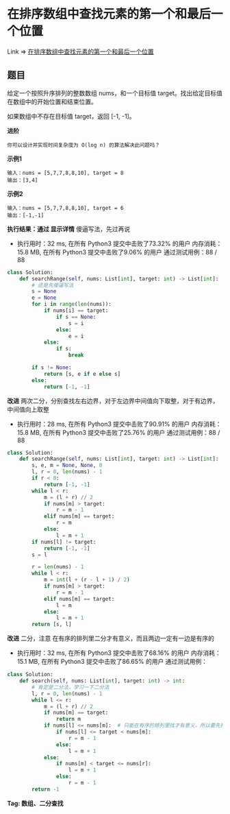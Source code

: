 # 在排序数组中查找元素的第一个和最后一个位置

Link => [在排序数组中查找元素的第一个和最后一个位置](https://leetcode-cn.com/problems/find-first-and-last-position-of-element-in-sorted-array/)

## 题目
给定一个按照升序排列的整数数组 nums，和一个目标值 target。找出给定目标值在数组中的开始位置和结束位置。

如果数组中不存在目标值 target，返回 [-1, -1]。

**进阶**

    你可以设计并实现时间复杂度为 O(log n) 的算法解决此问题吗？


**示例1**

    输入：nums = [5,7,7,8,8,10], target = 8
    输出：[3,4]

**示例2**

    输入：nums = [5,7,7,8,8,10], target = 6
    输出：[-1,-1]

**执行结果：通过 显示详情**
傻逼写法，先过再说

- 执行用时：32 ms, 在所有 Python3 提交中击败了73.32% 的用户
内存消耗：15.8 MB, 在所有 Python3 提交中击败了9.06% 的用户
通过测试用例：88 / 88

```python
class Solution:
    def searchRange(self, nums: List[int], target: int) -> List[int]:
        # 还是先傻逼写法
        s = None
        e = None
        for i in range(len(nums)):
            if nums[i] == target:
                if s == None:
                    s = i
                else:
                    e = i
            else:
                if s:
                    break

        if s != None:
            return [s, e if e else s]
        else:
            return [-1, -1]

```
**改进**
两次二分，分别查找左右边界，对于左边界中间值向下取整，对于有边界，中间值向上取整

- 执行用时：28 ms, 在所有 Python3 提交中击败了90.91% 的用户
内存消耗：15.8 MB, 在所有 Python3 提交中击败了25.76% 的用户
通过测试用例：88 / 88

```python
class Solution:
    def searchRange(self, nums: List[int], target: int) -> List[int]:
        s, e, m = None, None, 0
        l, r = 0, len(nums) - 1
        if r < 0:
            return [-1, -1]
        while l < r:
            m = (l + r) // 2
            if nums[m] > target:
                r = m - 1
            elif nums[m] == target:
                r = m
            else:
                l = m + 1
        if nums[l] != target:
            return [-1, -1]
        s = l

        r = len(nums) - 1
        while l < r:
            m = int(l + (r - l + 1) / 2)
            if nums[m] > target:
                r = m - 1
            elif nums[m] == target:
                l = m
            else:
                l = m + 1
        return [s, l]
```

**改进**
二分，注意 在有序的排列里二分才有意义，而且两边一定有一边是有序的

- 执行用时：32 ms, 在所有 Python3 提交中击败了68.16% 的用户
内存消耗：15.1 MB, 在所有 Python3 提交中击败了86.65% 的用户
通过测试用例：

```python
class Solution:
    def search(self, nums: List[int], target: int) -> int:
        # 肯定是二分法，学习一下二分法
        l, r = 0, len(nums) - 1
        while l <= r:
            m = (l + r) // 2
            if nums[m] == target:
                return m
            if nums[l] <= nums[m]:  # 只能在有序的排列里找才有意义，所以要先找到有序的排列
                if nums[l] <= target < nums[m]:
                    r = m - 1
                else:
                    l = m + 1
            else:
                if nums[m] < target <= nums[r]:
                    l = m + 1
                else:
                    r = m - 1
        return -1

```
**Tag: 数组、二分查找**
